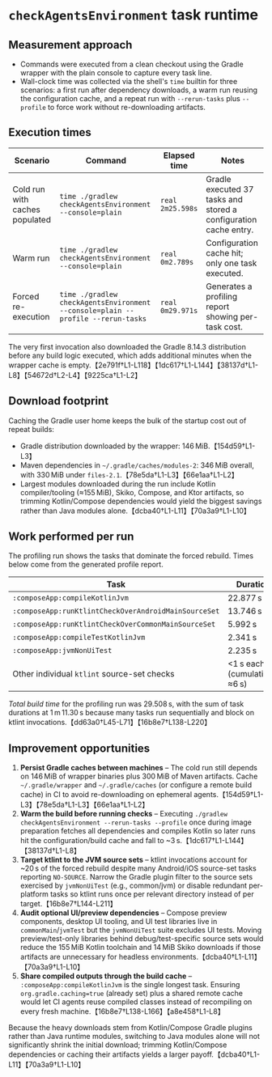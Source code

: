 # `checkAgentsEnvironment` task runtime

## Measurement approach
- Commands were executed from a clean checkout using the Gradle wrapper with the plain console to capture every task line.
- Wall-clock time was collected via the shell's `time` builtin for three scenarios: a first run after dependency downloads, a warm run reusing the configuration cache, and a repeat run with `--rerun-tasks` plus `--profile` to force work without re-downloading artifacts.

## Execution times
| Scenario | Command | Elapsed time | Notes |
| --- | --- | --- | --- |
| Cold run with caches populated | `time ./gradlew checkAgentsEnvironment --console=plain` | `real 2m25.598s` | Gradle executed 37 tasks and stored a configuration cache entry. |
| Warm run | `time ./gradlew checkAgentsEnvironment --console=plain` | `real 0m2.789s` | Configuration cache hit; only one task executed. |
| Forced re-execution | `time ./gradlew checkAgentsEnvironment --console=plain --profile --rerun-tasks` | `real 0m29.971s` | Generates a profiling report showing per-task cost. |

The very first invocation also downloaded the Gradle 8.14.3 distribution before any build logic executed, which adds additional minutes when the wrapper cache is empty.【2e791f†L1-L118】【1dc617†L1-L144】【38137d†L1-L8】【54672d†L2-L4】【9225ca†L1-L2】

## Download footprint
Caching the Gradle user home keeps the bulk of the startup cost out of repeat builds:

- Gradle distribution downloaded by the wrapper: 146 MiB.【154d59†L1-L3】
- Maven dependencies in `~/.gradle/caches/modules-2`: 346 MiB overall, with 330 MiB under `files-2.1`.【78e5da†L1-L3】【66e1aa†L1-L2】
- Largest modules downloaded during the run include Kotlin compiler/tooling (≈155 MiB), Skiko, Compose, and Ktor artifacts, so trimming Kotlin/Compose dependencies would yield the biggest savings rather than Java modules alone.【dcba40†L1-L11】【70a3a9†L1-L10】

## Work performed per run
The profiling run shows the tasks that dominate the forced rebuild. Times below come from the generated profile report.

| Task | Duration |
| --- | --- |
| `:composeApp:compileKotlinJvm` | 22.877 s |
| `:composeApp:runKtlintCheckOverAndroidMainSourceSet` | 13.746 s |
| `:composeApp:runKtlintCheckOverCommonMainSourceSet` | 5.992 s |
| `:composeApp:compileTestKotlinJvm` | 2.341 s |
| `:composeApp:jvmNonUiTest` | 2.235 s |
| Other individual `ktlint` source-set checks | <1 s each (cumulatively ≈6 s) |

_Total build time_ for the profiling run was 29.508 s, with the sum of task durations at 1 m 11.30 s because many tasks run sequentially and block on ktlint invocations.【dd63a0†L45-L71】【16b8e7†L138-L220】

## Improvement opportunities
1. **Persist Gradle caches between machines** – The cold run still depends on 146 MiB of wrapper binaries plus 300 MiB of Maven artifacts. Cache `~/.gradle/wrapper` and `~/.gradle/caches` (or configure a remote build cache) in CI to avoid re-downloading on ephemeral agents.【154d59†L1-L3】【78e5da†L1-L3】【66e1aa†L1-L2】
2. **Warm the build before running checks** – Executing `./gradlew checkAgentsEnvironment --rerun-tasks --profile` once during image preparation fetches all dependencies and compiles Kotlin so later runs hit the configuration/build cache and fall to ~3 s.【1dc617†L1-L144】【38137d†L1-L8】
3. **Target ktlint to the JVM source sets** – ktlint invocations account for ~20 s of the forced rebuild despite many Android/iOS source-set tasks reporting `NO-SOURCE`. Narrow the Gradle plugin filter to the source sets exercised by `jvmNonUiTest` (e.g., common/jvm) or disable redundant per-platform tasks so ktlint runs once per relevant directory instead of per target.【16b8e7†L144-L211】
4. **Audit optional UI/preview dependencies** – Compose preview components, desktop UI tooling, and UI test libraries live in `commonMain`/`jvmTest` but the `jvmNonUiTest` suite excludes UI tests. Moving preview/test-only libraries behind debug/test-specific source sets would reduce the 155 MiB Kotlin toolchain and 14 MiB Skiko downloads if those artifacts are unnecessary for headless environments.【dcba40†L1-L11】【70a3a9†L1-L10】
5. **Share compiled outputs through the build cache** – `:composeApp:compileKotlinJvm` is the single longest task. Ensuring `org.gradle.caching=true` (already set) plus a shared remote cache would let CI agents reuse compiled classes instead of recompiling on every fresh machine.【16b8e7†L138-L166】【a8e458†L1-L8】

Because the heavy downloads stem from Kotlin/Compose Gradle plugins rather than Java runtime modules, switching to Java modules alone will not significantly shrink the initial download; trimming Kotlin/Compose dependencies or caching their artifacts yields a larger payoff.【dcba40†L1-L11】【70a3a9†L1-L10】
